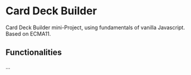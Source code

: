 # Card Deck Builder

Card Deck Builder mini-Project, using fundamentals of vanilla Javascript. Based on ECMA11.

## Functionalities

...
